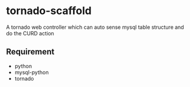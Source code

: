tornado-scaffold
================

A tornado web controller which can auto sense mysql table structure and do the CURD action

Requirement
-----------
 * python
 * mysql-python
 * tornado
